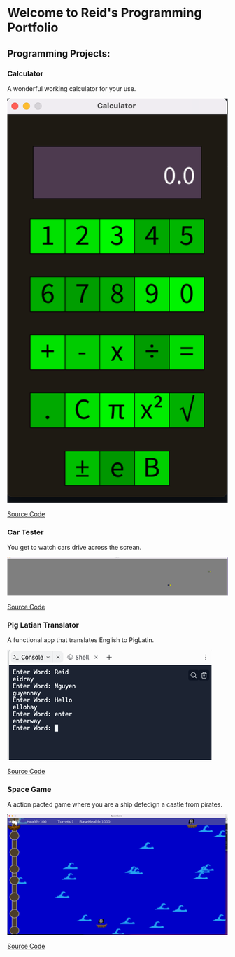 # Welcome to Reid's Programming Portfolio

## Programming Projects:

### Calculator 

A wonderful working calculator for your use.

![Calculator](https://github.com/Reid-Dzung/A-3-Programming-Portfolio/blob/gh-pages/Images/Screen%20Shot%202023-03-01%20at%2011.58.50%20AM.png?raw=true)

[Source Code](https://github.com/Reid-Dzung/A-3-Programming-Portfolio/tree/gh-pages/src/Calculator)

### Car Tester

You get to watch cars drive across the screan.

![CarTester](https://github.com/Reid-Dzung/A-3-Programming-Portfolio/blob/gh-pages/Images/Screen%20Shot%202023-03-01%20at%2012.14.32%20PM.png?raw=true)

[Source Code](https://github.com/Reid-Dzung/A-3-Programming-Portfolio/tree/gh-pages/src/CarTester)

### Pig Latian Translator

A functional app that translates English to PigLatin.

![Piglatin](https://github.com/Reid-Dzung/A-3-Programming-Portfolio/blob/gh-pages/Images/Screen%20Shot%202023-03-16%20at%208.23.55%20PM.png)

[Source Code](https://github.com/Reid-Dzung/A-3-Programming-Portfolio/tree/gh-pages/src/Piglatin)

### Space Game

A action pacted game where you are a ship defedign a castle from pirates.

![SpaceGame](https://github.com/Reid-Dzung/A-3-Programming-Portfolio/blob/gh-pages/Images/Screen%20Shot%202023-03-01%20at%2012.10.32%20PM.png?raw=true)

[Source Code](https://github.com/Reid-Dzung/A-3-Programming-Portfolio/tree/gh-pages/src/SpaceGame)



